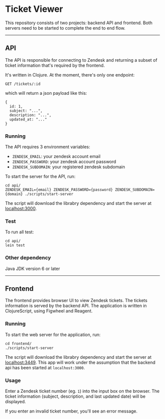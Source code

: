 # Ticket Viewer

This repository consists of two projects: backend API and frontend. Both servers need to be started to complete the end to end flow.

---

## API

The API is responsible for connecting to Zendesk and returning a subset of ticket information that's required by the frontend.

It's written in Clojure. At the moment, there's only one endpoint:

```
GET /tickets/:id
```

which will return a json payload like this:

```
{
  id: 1,
  subject: "...",
  description: "...",
  updated_at: "..."
}

```

### Running

The API requires 3 environment variables:

 * `ZENDESK_EMAIL`: your zendesk account email
 * `ZENDESK_PASSWORD`: your zendesk account password
 * `ZENDESK_SUBDOMAIN`: your registered zendesk subdomain


To start the server for the API, run:

```
cd api/
ZENDESK_EMAIL={email} ZENDESK_PASSWORD={password} ZENDESK_SUBDOMAIN={domain} ./scripts/start-server
```

The script will download the librabry dependency and start the server at [localhost:3000](http://localhost:3000/).

### Test

To run all test:

```
cd api/
lein test
```

### Other dependency

Java JDK version 6 or later

---

## Frontend

The frontend provides browser UI to view Zendesk tickets. The tickets information is served by the backend API.
The application is written in ClojureScript, using Figwheel and Reagent.

### Running

To start the web server for the application, run:

```
cd frontend/
./scripts/start-server
```

The script will download the librabry dependency and start the server at [localhost:3449](http://localhost:3449/). This app will work under the assumption that the backend api has been started at `localhost:3000`.

### Usage

Enter a Zendesk ticket number (eg. `1`) into the input box on the browser. The ticket information (subject, description, and last updated date) will be displayed.

If you enter an invalid ticket number, you'll see an error message.
